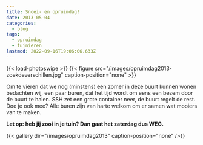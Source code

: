 ```yaml
---
title: Snoei- en opruimdag!
date: 2013-05-04
categories:
  - blog
tags:
  - opruimdag
  - tuinieren
lastmod: 2022-09-16T19:06:06.633Z
---
```

{{< load-photoswipe >}}
{{< figure src="/images/opruimdag2013-zoekdeverschillen.jpg" caption-position="none" >}}

Om te vieren dat we nog (minstens) een zomer in deze buurt kunnen wonen bedachten wij, een paar buren, dat het tijd wordt om eens een bezem door de buurt te halen. SSH zet een grote container neer, de buurt regelt de rest. Doe je ook mee? Alle buren zijn van harte welkom om er samen wat mooiers van te maken.

**Let op: heb jij zooi in je tuin? Dan gaat het zaterdag dus WEG.**



{{< gallery dir="/images/opruimdag2013" caption-position="none" />}}